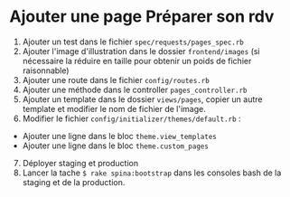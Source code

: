 # Ajouter une page Préparer son rdv

1. Ajouter un test dans le fichier `spec/requests/pages_spec.rb`
2. Ajouter l'image d'illustration dans le dossier `frontend/images` (si nécessaire la réduire en taille pour obtenir un poids de fichier raisonnable)
3. Ajouter une route dans le fichier `config/routes.rb`
4. Ajouter une méthode dans le controller `pages_controller.rb`
5. Ajouter un template dans le dossier `views/pages`, copier un autre template et modifier le nom de fichier de l'image.
6. Modifier le fichier `config/initializer/themes/default.rb` :
  - Ajouter une ligne dans le bloc `theme.view_templates`
  - Ajouter une ligne dans le bloc `theme.custom_pages`
7. Déployer staging et production
8. Lancer la tache `$ rake spina:bootstrap` dans les consoles bash de la staging et de la production.
